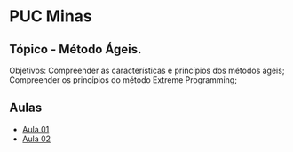 # PUC Minas

## Tópico - Método Ágeis. 

Objetivos:
  Compreender as características e princípios dos métodos ágeis;
  Compreender os princípios do método Extreme Programming;

## Aulas
  - [Aula 01](./aula-01/readme.md)
  - [Aula 02](./aula-02/readme.md)